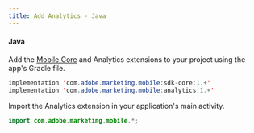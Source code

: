 ```yaml
---
title: Add Analytics - Java
---
```


<TextBlock slots="heading, text" hasCodeBlock/>

#### Java

Add the [Mobile Core](https://aep-sdks.gitbook.io/docs/using-mobile-extensions/mobile-core) and Analytics extensions to your project using the app's Gradle file.

```java
implementation 'com.adobe.marketing.mobile:sdk-core:1.+'
implementation 'com.adobe.marketing.mobile:analytics:1.+'
```

Import the Analytics extension in your application's main activity.

```java
import com.adobe.marketing.mobile.*;
```